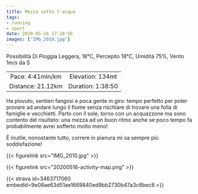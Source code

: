 ```yaml
---
title: Mezza sotto l'acqua
tags:
- running
- sport
date: 2020-05-16 17:28:56
images: ["IMG_2010.jpg"]
---
```


Possibilità Di Pioggia Leggera, 18°C, Percepito 18°C, Umidità 75%, Vento 1m/s da S

| | |
| :-: | :-: |
| Pace: 4:41min/km | Elevation: 134mt |
| Distance: 21.12km | Duration: 1:38:50 |

Ha piovuto, sentieri fangosi e poca gente in giro: tempo perfetto per poter provare ad andare lungo il fiume senza rischiare di trovare una folla di famiglie e vecchietti.
Parto con il sole, torno con un acquazzone ma sono contento del risultato: una mezza ad un buon ritmo anche se poco tempo fa probabilmente avrei sofferto molto meno!

È inutile, nonostante tutto, correre in pianura mi sa sempre più soddisfazione!

{{< figurelink src="IMG_2010.jpg" >}}

{{< figurelink src="20200516-activity-map.png" >}}


{{< strava id=3463717060 embedId=9e08ae63d51ae1669840ed9bb2730b47a3c6bec8 >}}
